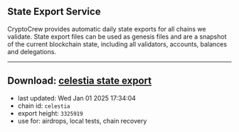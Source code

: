 ## State Export Service
CryptoCrew provides automatic daily state exports for all chains we validate. State export files can be used as genesis files and are a snapshot of the current blockchain state, including all validators, accounts, balances and delegations.

---
**Download: [celestia state export](https://dl-eu2.ccvalidators.com/SERVICE/celestia/celestia_export_3325919.json)**
---

- last updated: Wed Jan 01 2025 17:34:04
- chain id: `celestia`
- export height: `3325919`
- use for: airdrops, local tests, chain recovery
